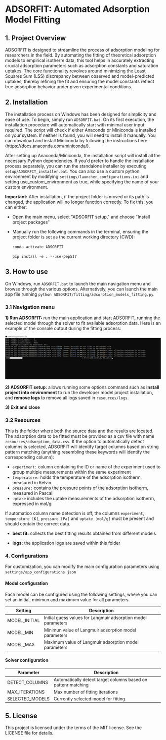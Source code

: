 # ADSORFIT: Automated Adsorption Model Fitting

## 1. Project Overview
ADSORFIT is designed to streamline the process of adsorption modeling for researchers in the field. By automating the fitting of theoretical adsorption models to empirical isotherm data, this tool helps in accurately extracting crucial adsorption parameters such as adsorption constants and saturation uptakes. The core functionality revolves around minimizing the Least Squares Sum (LSS) discrepancy between observed and model-predicted uptakes, thereby refining the fit and ensuring the model constants reflect true adsorption behavior under given experimental conditions.

## 2. Installation 
The installation process on Windows has been designed for simplicity and ease of use. To begin, simply run `ADSORFIT.bat`. On its first execution, the installation procedure will automatically start with minimal user input required. The script will check if either Anaconda or Miniconda is installed on your system. If neither is found, you will need to install it manually. You can download and install Miniconda by following the instructions here: (https://docs.anaconda.com/miniconda/).

After setting up Anaconda/Miniconda, the installation script will install all the necessary Python dependencies. If you'd prefer to handle the installation process separately, you can run the standalone installer by executing `setup/ADSORFIT_installer.bat`. You can also use a custom python environment by modifying `settings/launcher_configurations.ini` and setting use_custom_environment as true, while specifying the name of your custom environment.

**Important:** After installation, if the project folder is moved or its path is changed, the application will no longer function correctly. To fix this, you can either:

- Open the main menu, select "ADSORFIT setup," and choose "Install project packages"
- Manually run the following commands in the terminal, ensuring the project folder is set as the current working directory (CWD):

    `conda activate ADSORFIT`

    `pip install -e . --use-pep517` 

## 3. How to use
On Windows, run `ADSORFIT.bat` to launch the main navigation menu and browse through the various options. Alternatively, you can launch the main app file running `python ADSORFIT/fitting/adsorption_models_fitting.py`.

### 3.1 Navigation menu

**1) Run ADSORFIT:** run the main application and start ADSORFIT, running the selected model through the solver to fit available adsorption data. Here is an example of the console output during the fitting process:

![Console snapshot](docs/ADSORFIT_console.png)


**2) ADSORFIT setup:** allows running some options command such as **install project into environment** to run the developer model project installation, and **remove logs** to remove all logs saved in `resources/logs`. 

**3) Exit and close**

### 3.2 Resources
This is the folder where both the source data and the results are located. The adsorption data to be fitted must be provided as a csv file with name `resources/adsorption_data.csv`. If the option to automatically detect columns is selected, ADSORFIT will identify target columns based on string pattern matching (anything resembling these keywords will identify the corresponding column):

- `experiment:` column containing the ID or name of the experiment used to group multiple measurements within the same experiment
- `temperature:` holds the temperature of the adsorption isotherm, measured in Kelvin
- `pressure:` contains the pressure points of the adsorption isotherm, measured in Pascal
- `uptake` includes the uptake measurements of the adsorption isotherm, expressed in mol/g

If automatico column name detection is off, the columns `experiment`, `temperature [K]`, `pressure [Pa]` and `uptake [mol/g]` must be present and should contain the correct data.

- **best fit:** collects the best fitting results obtained from different models

- **logs:** the application logs are saved within this folder

### 4. Configurations
For customization, you can modify the main configuration parameters using `settings/app_configurations.json` 

#### Model configuration  
Each model can be configured using the following settings, where you can set an initial, minimun and maximum value for all parameters.

| Setting          | Description                                                     |
|------------------|-----------------------------------------------------------------|
| MODEL_INITIAL    | Initial guess values for Langmuir adsorption model parameters   |
| MODEL_MIN        | Minimun value of Langmuir adsorption model parameters           |
| MODEL_MAX        | Maximum value of Langmuir adsorption model parameters           |

#### Solver configuration

| Parameter          | Description                                                   |
|--------------------|---------------------------------------------------------------|
| DETECT_COLUMNS     | Automatically detect target columns based on pattenr matching |
| MAX_ITERATIONS     | Max number of fitting iterations                              |
| SELECTED_MODELS    | Currently selected model for fitting                          |

## 5. License
This project is licensed under the terms of the MIT license. See the LICENSE file for details.



